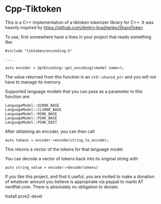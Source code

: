 # Cpp-Tiktoken

This is a C++ implementation of a tiktoken tokenizer library for C++. It was heavily inspired
by https://github.com/dmitry-brazhenko/SharpToken

To use, first somewhere have a lines in your project that reads something like:

    #include "tiktoken/enconding.h"

    ....

    auto encoder = GptEncoding::get_encoding(<model name>);
The value returned from this function is an `std::shared_ptr` and you will not have to manage its memory.

Supported language models that you can pass as a parameter to this function are:

    LanguageModel::O200K_BASE
    LanguageModel::CL100K_BASE 
    LanguageModel::R50K_BASE
    LanguageModel::P50K_BASE
    LanguageModel::P50K_EDIT
After obtaining an encoder, you can then call

    auto tokens = encoder->encode(string_to_encode);
This returns a vector of the tokens for that language model.

You can decode a vector of tokens back into its original string with

    auto string_value = encoder->decode(tokens)
If you like this project, and find it useful, you are invited to make a donation of whatever amount you believe
is appropriate via paypal to markt AT nerdflat.com.  There is absolutely no obligation to donate.

Install pcre2-devel

